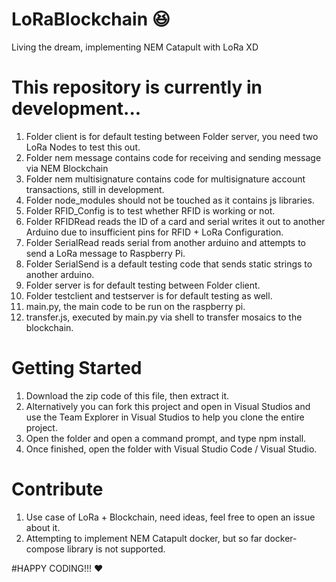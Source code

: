 # LoRaBlockchain :laughing:
Living the dream, implementing NEM Catapult with LoRa XD

# This repository is currently in development...
1. Folder client is for default testing between Folder server, you need two LoRa Nodes to test this out.
2. Folder nem message contains code for receiving and sending message via NEM Blockchain
3. Folder nem multisignature contains code for multisignature account transactions, still in development.
4. Folder node_modules should not be touched as it contains js libraries.
5. Folder RFID_Config is to test whether RFID is working or not.
6. Folder RFIDRead reads the ID of a card and serial writes it out to another Arduino due to insufficient pins for RFID + LoRa Configuration.
7. Folder SerialRead reads serial from another arduino and attempts to send a LoRa message to Raspberry Pi.
8. Folder SerialSend is a default testing code that sends static strings to another arduino.
9. Folder server is for default testing between Folder client.
10. Folder testclient and testserver is for default testing as well.
11. main.py, the main code to be run on the raspberry pi.
12. transfer.js, executed by main.py via shell to transfer mosaics to the blockchain.

# Getting Started
1. Download the zip code of this file, then extract it.
1. Alternatively you can fork this project and open in Visual Studios and use the Team Explorer in Visual Studios to help you clone the entire project.
2. Open the folder and open a command prompt, and type npm install.
3. Once finished, open the folder with Visual Studio Code / Visual Studio.

# Contribute
1. Use case of LoRa + Blockchain, need ideas, feel free to open an issue about it.
2. Attempting to implement NEM Catapult docker, but so far docker-compose library is not supported.

#HAPPY CODING!!! :heart: